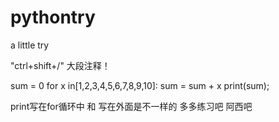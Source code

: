 # pythontry
a little try

 "ctrl+shift+/"  大段注释！
 
 sum = 0
for x in[1,2,3,4,5,6,7,8,9,10]:
    sum = sum + x
print(sum);

print写在for循环中 和 写在外面是不一样的
多多练习吧 阿西吧
